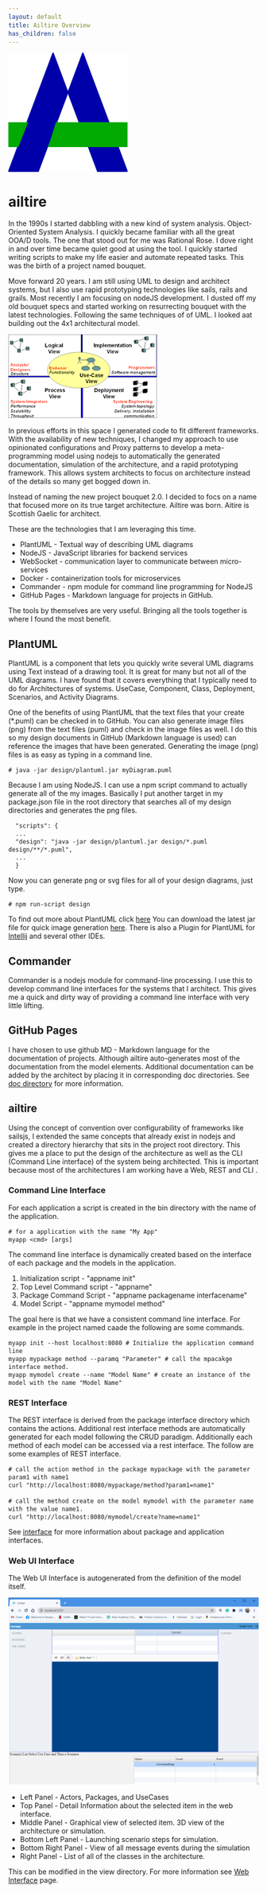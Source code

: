 ```yaml
---
layout: default
title: Ailtire Overview
has_children: false
---
```

![Ailtire Logo](./logo.svg)
# ailtire

In the 1990s I started dabbling with a new kind of system analysis. Object-Oriented System Analysis. I quickly became
familiar with all the great OOA/D tools. The one that stood out for me was Rational Rose. I dove right in and over time
became quiet good at using the tool. I quickly started writing scripts to make my life easier and automate repeated
tasks. This was the birth of a project named bouquet. 

Move forward 20 years. I am still using UML to design and architect systems, but I also use rapid prototyping
technologies like sails, rails and grails. Most recently I am focusing on nodeJS development. I dusted off my old
bouquet specs and started working on resurrecting bouquet with the latest technologies. Following the same techniques 
of of UML. I looked aat building out the 4x1 architectural model.

![UML41](./UML41.png)

In previous efforts in this space I generated code to fit different frameworks. With the availability of new techniques,
I changed my approach to use opinionated configurations and Proxy patterns to develop a meta-programming model using
nodejs to automatically the generated documentation, simulation of the architecture, and a rapid prototyping framework. This
allows system architects to focus on architecture instead of the details so many get bogged down in.

Instead of naming the new project bouquet 2.0. I decided to focs on a name that focused more on its true target
architecture. Ailtire was born. Aitire is Scottish Gaelic for architect.

These are the technologies that I am leveraging this time.

* PlantUML - Textual way of describing UML diagrams
* NodeJS - JavaScript libraries for backend services
* WebSocket - communication layer to communicate between micro-services
* Docker - containerization tools for microservices
* Commander - npm module for command line programming for NodeJS
* GitHub Pages - Markdown language for projects in GitHub.

The tools by themselves are very useful. Bringing all the tools together is where I found the most benefit.

## PlantUML

PlantUML is a component that lets you quickly write several UML diagrams using Text instead of a drawing tool. It is
great for many but not all of the UML diagrams. I have found that it covers everything that I typically need to do for
Architectures of systems. UseCase, Component, Class, Deployment, Scenarios, and Activity Diagrams.

One of the benefits of using PlantUML that the text files that your create (*.puml) can be checked in to GitHub. You can
also generate image files (png) from the text files (puml) and check in the image files as well. I do this so my design
documents in GitHub (Markdown language is used) can reference the images that have been generated. Generating the
image (png) files is as easy as typing in a command line.

```
# java -jar design/plantuml.jar myDiagram.puml
```

Because I am using NodeJS. I can use a npm script command to actually generate all of the my images. Basically I put
another target in my package.json file in the root directory that searches all of my design directories and generates
the png files.

```
  "scripts": {
  ...
  "design": "java -jar design/plantuml.jar design/*.puml design/**/*.puml",
  ...
  }
```

Now you can generate png or svg files for all of your design diagrams, just type.

```
# npm run-script design 
```

To find out more about PlantUML click [here](http://www.plantuml.com)
You can download the latest jar file for quick image generation [here](http://www.plantuml.com/downloads). There is also
a Plugin for PlantUML for [Intellij](http://getlink) and several other IDEs.

## Commander

Commander is a nodejs module for command-line processing. I use this to develop command line interfaces for the systems
that I architect. This gives me a quick and dirty way of providing a command line interface with very little lifting.

## GitHub Pages

I have chosen to use github MD - Markdown language for the documentation of projects. Although ailtire auto-generates
most of the documentation from the model elements. Additional documentation can be added by the architect by placing it
in corresponding doc directories. See [doc directory](directory-doc) for more information.

## ailtire

Using the concept of convention over configurability of frameworks like sailsjs, I extended the same concepts that
already exist in nodejs and created a directory hierarchy that sits in the project root directory. This gives me a place
to put the design of the architecture as well as the CLI (Command Line interface) of the system being architected. This
is important because most of the architectures I am working have a Web, REST and CLI .

### Command Line Interface 

For each application a script is created in the bin directory with the name of the application.
```shell
# for a application with the name "My App"
myapp <cmd> [args]
```
The command line interface is dynamically created based on the interface of each package and the models in the application.

1. Initialization script - "appname init"
1. Top Level Command script - "appname"
1. Package Command Script - "appname packagename interfacename"
1. Model Script - "appname mymodel method"

The goal here is that we have a consistent command line interface. For example in the project named caade the following
are some commands.

```shell
myapp init --host localhost:8080 # Initialize the application command line
myapp mypackage method --paramq "Parameter" # call the mpacakge interface method.
myapp mymodel create --name "Model Name" # create an instance of the model with the name "Model Name"
```

### REST Interface

The REST interface is derived from the package interface directory which contains the actions. Additional rest interface
methods are automatically generated for each model following the CRUD paradigm. Additionally each method of each model
can be accessed via a rest interface. The follow are some examples of REST interface.

```shell
# call the action method in the package mypackage with the parameter param1 with name1
curl "http://localhost:8080/mypackage/method?param1=name1"

# call the method create on the model mymodel with the parameter name with the value name1.
curl "http://localhost:8080/mymodel/create?name=name1"

```
See [interface](interface) for more information about package and application interfaces.

### Web UI Interface

The Web UI Interface is autogenerated from the definition of the model itself. 

![Web Interface](webinterface.png)

* Left Panel - Actors, Packages, and UseCases
* Top Panel - Detail Information about the selected item in the web interface.
* Middle Panel - Graphical view of selected item. 3D view of the architecture or simulation.
* Bottom Left Panel - Launching scenario steps for simulation.
* Bottom Right Panel - View of all message events during the simulation
* Right Panel - List of all of the classes in the architecture.

This can be modified in the view directory. For more information see [Web Interface](webinterface) page.
